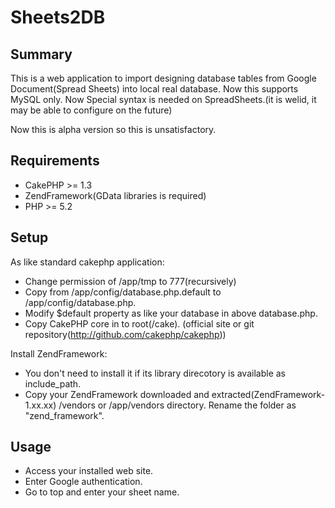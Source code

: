 # Sheets2DB #

## Summary ##

This is a web application to import designing database tables from Google Document(Spread Sheets) into local real database.
Now this supports MySQL only.
Now Special syntax is needed on SpreadSheets.(it is welid, it may be able to configure on the future)

Now this is alpha version so this is unsatisfactory.

## Requirements ##

- CakePHP >= 1.3
- ZendFramework(GData libraries is required)
- PHP >= 5.2


## Setup ##

As like standard cakephp application:

- Change permission of /app/tmp to 777(recursively)
- Copy from /app/config/database.php.default to /app/config/database.php.
- Modify $default property as like your database in above database.php.
- Copy CakePHP core in to root(/cake). (official site or git repository(http://github.com/cakephp/cakephp))

Install ZendFramework:

- You don't need to install it if its library direcotory is available as include_path.
- Copy your ZendFramework downloaded and extracted(ZendFramework-1.xx.xx) /vendors or /app/vendors directory. Rename the folder as "zend_framework".

## Usage ##

- Access your installed web site.
- Enter Google authentication.
- Go to top and enter your sheet name.
